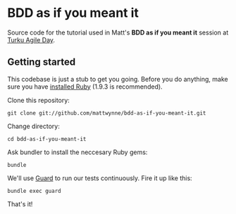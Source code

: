 BDD as if you meant it
======================

Source code for the tutorial used in Matt's __BDD as if you meant it__ session at [Turku Agile Day](http://turkuagileday.fi/).

## Getting started

This codebase is just a stub to get you going. Before you do anything, make sure you have [installed Ruby](http://www.ruby-lang.org/en/downloads/) (1.9.3 is recommended).

Clone this repository:

    git clone git://github.com/mattwynne/bdd-as-if-you-meant-it.git

Change directory:

    cd bdd-as-if-you-meant-it

Ask bundler to install the neccesary Ruby gems:

    bundle

We'll use [Guard](https://github.com/guard/guard/) to run our tests continuously. Fire it up like this:

    bundle exec guard

That's it!
